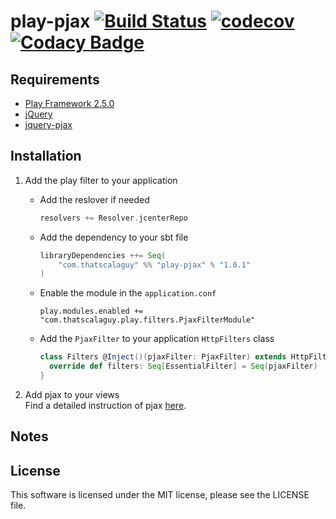 # play-pjax [![Build Status](https://travis-ci.org/ThatScalaGuy/play-pjax.svg?branch=master)](https://travis-ci.org/ThatScalaGuy/play-pjax) [![codecov](https://codecov.io/gh/ThatScalaGuy/play-pjax/branch/master/graph/badge.svg)](https://codecov.io/gh/ThatScalaGuy/play-pjax) [![Codacy Badge](https://api.codacy.com/project/badge/Grade/480e6b888e2b42009722fe95a200b261)](https://www.codacy.com/app/sven-herrmann/play-pjax?utm_source=github.com&amp;utm_medium=referral&amp;utm_content=ThatScalaGuy/play-pjax&amp;utm_campaign=Badge_Grade)


## Requirements

* [Play Framework 2.5.0](https://github.com/playframework/playframework)    
* [jQuery](https://github.com/jquery/jquery)
* [jquery-pjax](https://github.com/defunkt/jquery-pjax)

## Installation

1. Add the play filter to your application

    * Add the reslover if needed</br>

        ``` scala 
        resolvers += Resolver.jcenterRepo
        ```

    * Add the dependency to your sbt file</br>

        ``` scala
        libraryDependencies ++= Seq(
            "com.thatscalaguy" %% "play-pjax" % "1.0.1"
        )
        ```

    * Enable the module in the `application.conf`</br>

        ```
        play.modules.enabled += "com.thatscalaguy.play.filters.PjaxFilterModule"
        ```

    * Add the `PjaxFilter` to your application `HttpFilters` class</br>

        ``` scala
        class Filters @Inject()(pjaxFilter: PjaxFilter) extends HttpFilters {
          override def filters: Seq[EssentialFilter] = Seq(pjaxFilter)
        }
        ```


2. Add pjax to your views</br>
   Find a detailed instruction of pjax [here](https://github.com/defunkt/jquery-pjax#overview).

## Notes

## License

This software is licensed under the MIT license, please see the LICENSE file. 
